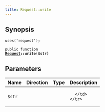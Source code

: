 ```yaml
---
title: Request::write
---
```


## Synopsis

<code>uses('request');</code>

<code>public function <b><a href="Request">Request</a>::write</b>(<b>$str</b>)</code>

## Parameters

<table>
  <thead>
    <tr>
      <th>Name</th>
      <th>Direction</th>
      <th>Type</th>
      <th>Description</th>
    </tr>
  </thead>
  <tbody>
    <tr>
      <td><code>$str</code>
      <td><i></i></td>
      <td></td>
      <td>

      </td>
    </tr>
  </tbody>
</table>


